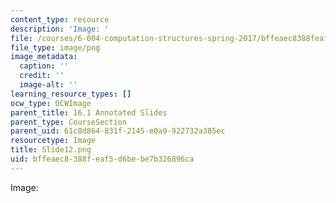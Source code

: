 ```yaml
---
content_type: resource
description: 'Image: '
file: /courses/6-004-computation-structures-spring-2017/bffeaec8388feaf5d6bebe7b326896ca_Slide12.png
file_type: image/png
image_metadata:
  caption: ''
  credit: ''
  image-alt: ''
learning_resource_types: []
ocw_type: OCWImage
parent_title: 16.1 Annotated Slides
parent_type: CourseSection
parent_uid: 61c8d864-831f-2145-e0a9-922732a385ec
resourcetype: Image
title: Slide12.png
uid: bffeaec8-388f-eaf5-d6be-be7b326896ca
---
```

Image: 

